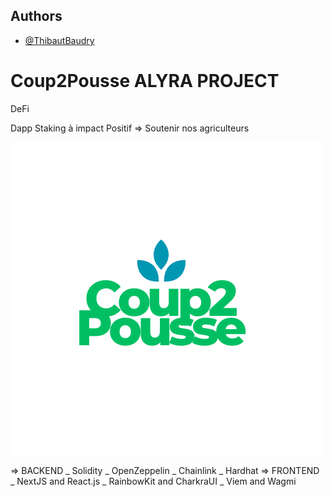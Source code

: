 ## Authors

- [@ThibautBaudry](https://github.com/ThibautBaudry/)

# Coup2Pousse ALYRA PROJECT

DeFi 

Dapp Staking à impact Positif => Soutenir nos agriculteurs

![Logo](https://github.com/ThibautBaudry/Coup2Pousse/blob/main/Coup2Pousse.png)


=> BACKEND
_ Solidity
_ OpenZeppelin
_ Chainlink
_ Hardhat
=> FRONTEND
_ NextJS and React.js
_ RainbowKit and CharkraUI
_ Viem and Wagmi





